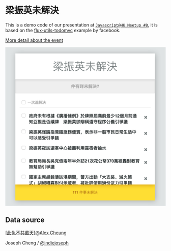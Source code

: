 # 梁振英未解決
This is a demo code of our presentation at  [`Javascript@HK Meetup #8`](https://www.eventbrite.com/e/redux-with-angularjs-onesky-office-in-cantonese-tickets-24532873485?aff=es2), it is based on the [flux-utils-todomvc](https://github.com/facebook/flux/tree/master/examples/flux-utils-todomvc) example by facebook.

[More detail about the event](https://docs.google.com/document/d/1C16HE4XOx_wUF_OW1HKcIiDc6kaPOjmCNYUAUW364qg/edit)

![梁振英未解決](https://raw.githubusercontent.com/indiejoseph/689-unsolved/master/preview.png)

## Data source
[[此仇不共戴天]@Alex Cheung](https://www.facebook.com/cheungchun.alex/posts/10153851949419098)

Joseph Cheng / [@indiejoseph](https://github.com/indiejoseph)
